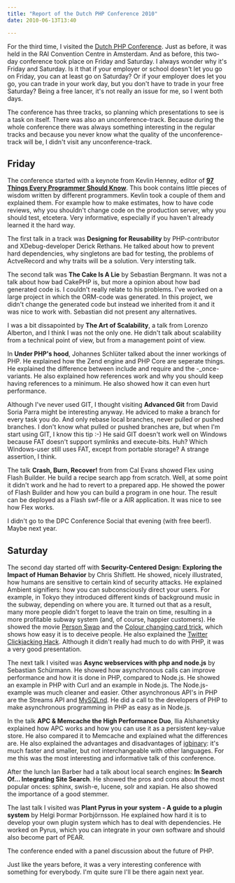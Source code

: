 ```yaml
---
title: "Report of the Dutch PHP Conference 2010"
date: 2010-06-13T13:40

---
```


For the third time, I visited the [Dutch PHP Conference](http://phpconference.nl/). Just as before, it was held in the RAI Convention Centre in Amsterdam. And as before, this two-day conference took place on Friday and Saturday. I always wonder why it's Friday and Saturday. Is it that if your employer or school doesn't let you go on Friday, you can at least go on Saturday? Or if your employer does let you go, you can trade in your work day, but you don't have to trade in your free Saturday? Being a free lancer, it's not really an issue for me, so I went both days.

The conference has three tracks, so planning which presentations to see is a task on itself. There was also an unconference-track. Because during the whole conference there was always something interesting in the regular tracks and because you never know what the quality of the unconference-track will be, I didn't visit any unconference-track.

## Friday

The conference started with a keynote from Kevlin Henney, editor of <strong>[97 Things Every Programmer Should Know](http://oreilly.com/catalog/9780596809492)</strong>. This book contains little pieces of wisdom written by different programmers. Kevlin took a couple of them and explained them. For example how to make estimates, how to have code reviews, why you shouldn't change code on the production server, why you should test, etcetera. Very informative, especially if you haven't already learned it the hard way.

The first talk in a track was <strong>Designing for Reusability</strong> by PHP-contributor and XDebug-developer Derick Rethans. He talked about how to prevent hard dependencies, why singletons are bad for testing, the problems of ActveRecord and why traits will be a solution. Very intersting talk.

The second talk was <strong>The Cake Is A Lie</strong> by Sebastian Bergmann. It was not a talk about how bad CakePHP is, but more a opinion about how bad generated code is. I couldn't really relate to his problems. I've worked on a large project in which the ORM-code was generated. In this project, we didn't change the generated code but instead we inherited from it and it was nice to work with. Sebastian did not present any alternatives.

I was a bit dissapointed by <strong>The Art of Scalability</strong>, a talk from Lorenzo Alberton, and I think I was not the only one. He didn't talk about scalability from a technical point of view, but from a management point of view.

In <strong>Under PHP's hood</strong>, Johannes Schlüter talked about the inner workings of PHP. He explained how the Zend engine and PHP Core are seperate things. He explained the difference between include and require and the -_once-variants. He also explained how references work and why you should keep having references to a minimum. He also showed how it can even hurt performance.

Although I've never used GIT, I thought visiting <strong>Advanced Git</strong> from David Soria Parra might be interesting anyway. He adviced to make a branch for every task you do. And only rebase local branches, never pulled or pushed branches. I don't know what pulled or pushed branches are, but when I'm start using GIT, I know this tip :-) He said GIT doesn't work well on Windows because FAT doesn't support symlinks and execute-bits. Huh? Which Windows-user still uses FAT, except from portable storage? A strange assertion, I think.

The talk <strong>Crash, Burn, Recover!</strong> from from Cal Evans showed Flex using Flash Builder. He build a recipe search app from scratch. Well, at some point it didn't work and he had to revert to a prepared app. He showed the power of Flash Builder and how you can build a program in one hour. The result can be deployed as a Flash swf-file or a AIR application. It was nice to see how Flex works.

I didn't go to the DPC Conference Social that evening (with free beer!). Maybe next year.

## Saturday

The second day started off with <strong>Security-Centered Design: Exploring the Impact of Human Behavior</strong> by Chris Shiflett. He showed, nicely illustrated, how humans are sensitive to certain kind of security attacks. He explained Ambient signifiers: how you can subconsciously direct your users. For example, in Tokyo they introduced different kinds of background music in the subway, depending on where you are. It turned out that as a result, many more people didn't forget to leave the train on time, resulting in a more profitable subway system (and, of course, happier customers). He showed the movie <a href="http://www.youtube.com/watch?v=vBPG_OBgTWg">Person Swap</a> and the <a href="http://www.youtube.com/watch?v=voAntzB7EwE">Colour changing card trick</a>, which shows how easy it is to deceive people. He also explained the <a href="http://www.darkreading.com/security/vulnerabilities/showArticle.jhtml?articleID=213000919">Twitter Clickjacking Hack</a>. Although it didn't really had much to do with PHP, it was a very good presentation.

The next talk I visited was <strong>Async webservices with php and node.js</strong> by Sebastian Schürmann. He showed how asynchronous calls can improve performance and how it is done in PHP, compared to Node.js. He showed an example in PHP with Curl and an example in Node.js. The Node.js-example was much cleaner and easier. Other asynchronous API's in PHP are the Streams API and <a href="http://dev.mysql.com/downloads/connector/php-mysqlnd/">MySQLnd</a>. He did a call to the developers of PHP to make asynchronous programming in PHP as easy as in Node.js.

In the talk <strong>APC & Memcache the High Performance Duo</strong>, Ilia Alshanetsky explained how APC works and how you can use it as a persistent key-value store. He also compared it to Memcache and explained what the differences are. He also explained the advantages and disadvantages of [igbinary](http://opensource.dynamoid.com/): it's much faster and smaller, but not interchangeable with other languages. For me this was the most interesting and informative talk of this conference.

After the lunch Ian Barber had a talk about local search engines: <strong>In Search Of... Integrating Site Search</strong>. He showed the pros and cons about the most popular onces: sphinx, swish-e, lucene, solr and xapian. He also showed the importance of a good stemmer.

The last talk I visited was <strong>Plant Pyrus in your system - A guide to a plugin system</strong> by Helgi Þormar Þorbjörnsson. He explained how hard it is to develop your own plugin system which has to deal with dependencies. He worked on Pyrus, which you can integrate in your own software and should also become part of PEAR.

The conference ended with a panel discussion about the future of PHP.

Just like the years before, it was a very interesting conference with something for everybody. I'm quite sure I'll be there again next year.

